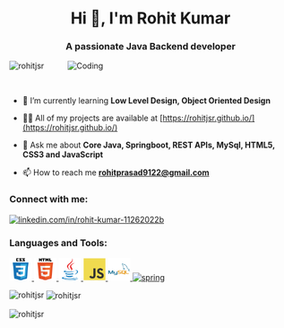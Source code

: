 ### 
<h1 align="center">Hi 👋, I'm Rohit Kumar</h1>
<h3 align="center">A passionate Java Backend developer</h3>
<img  align="right" alt="Coding" width="400" src="https://www.chawtechsolutions.com/wp-content/uploads/2019/03/developer.gif">

<p align="left"> <img src="https://komarev.com/ghpvc/?username=rohitjsr&label=Profile%20views&color=0e75b6&style=flat" alt="rohitjsr" /> </p>

<p align="left"> <a href="https://twitter.com/" target="blank"><img src="https://img.shields.io/twitter/follow/?logo=twitter&style=for-the-badge" alt="" /></a> </p>

- 🌱 I’m currently learning **Low Level Design, Object Oriented Design**

- 👨‍💻 All of my projects are available at [https://rohitjsr.github.io/](https://rohitjsr.github.io/)

- 💬 Ask me about **Core Java, Springboot, REST APIs, MySql, HTML5, CSS3 and JavaScript**

- 📫 How to reach me **rohitprasad9122@gmail.com**

<h3 align="left">Connect with me:</h3>
<p align="left">
<a href="linkedin.com/in/rohit-kumar-11262022b" target="blank"><img align="center" src="https://raw.githubusercontent.com/rahuldkjain/github-profile-readme-generator/master/src/images/icons/Social/linked-in-alt.svg" alt="linkedin.com/in/rohit-kumar-11262022b" height="30" width="40" /></a>
</p>

<h3 align="left">Languages and Tools:</h3>
<p align="left"> <a href="https://www.w3schools.com/css/" target="_blank" rel="noreferrer"> <img src="https://raw.githubusercontent.com/devicons/devicon/master/icons/css3/css3-original-wordmark.svg" alt="css3" width="40" height="40"/> </a> <a href="https://www.w3.org/html/" target="_blank" rel="noreferrer"> <img src="https://raw.githubusercontent.com/devicons/devicon/master/icons/html5/html5-original-wordmark.svg" alt="html5" width="40" height="40"/> </a> <a href="https://www.java.com" target="_blank" rel="noreferrer"> <img src="https://raw.githubusercontent.com/devicons/devicon/master/icons/java/java-original.svg" alt="java" width="40" height="40"/> </a> <a href="https://developer.mozilla.org/en-US/docs/Web/JavaScript" target="_blank" rel="noreferrer"> <img src="https://raw.githubusercontent.com/devicons/devicon/master/icons/javascript/javascript-original.svg" alt="javascript" width="40" height="40"/> </a> <a href="https://www.mysql.com/" target="_blank" rel="noreferrer"> <img src="https://raw.githubusercontent.com/devicons/devicon/master/icons/mysql/mysql-original-wordmark.svg" alt="mysql" width="40" height="40"/> </a> <a href="https://spring.io/" target="_blank" rel="noreferrer"> <img src="https://www.vectorlogo.zone/logos/springio/springio-icon.svg" alt="spring" width="40" height="40"/> </a> </p>

<p><img align="left" src="https://github-readme-stats.vercel.app/api/top-langs?username=rohitjsr&show_icons=true&locale=en&layout=compact" alt="rohitjsr" /></p>

<p>&nbsp;<img align="center" src="https://github-readme-stats.vercel.app/api?username=rohitjsr&show_icons=true&locale=en" alt="rohitjsr" /></p>

<p><img align="center" src="https://github-readme-streak-stats.herokuapp.com/?user=rohitjsr&" alt="rohitjsr" /></p>
